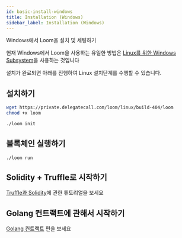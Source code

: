 ```yaml
---
id: basic-install-windows
title: Installation (Windows)
sidebar_label: Installation (Windows)
---
```

Windows에서 Loom을 설치 및 세팅하기

현재 Windows에서 Loom을 사용하는 유일한 방법은 [Linux를 위한 Windows Subsystem](https://docs.microsoft.com/en-us/windows/wsl/install-win10)을 사용하는 것입니다

설치가 완료되면 아래를 진행하여 Linux 설치단계를 수행할 수 있습니다.

## 설치하기

```bash
wget https://private.delegatecall.com/loom/linux/build-404/loom
chmod +x loom

./loom init
```

## 블록체인 실행하기
```
./loom run
```


## Solidity + Truffle로 시작하기

[Truffle과 Solidity](truffle-deploy.html)에 관한 튜토리얼을 보세요


## Golang 컨트랙트에 관해서 시작하기

[Golang 컨트랙트](prereqs.html) 편을 보세요